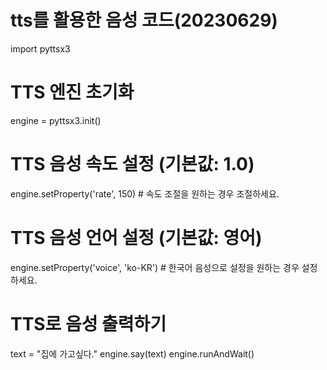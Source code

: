 # tts를 활용한 음성 코드(20230629)

import pyttsx3

# TTS 엔진 초기화
engine = pyttsx3.init()

# TTS 음성 속도 설정 (기본값: 1.0)
engine.setProperty('rate', 150)  # 속도 조절을 원하는 경우 조절하세요.

# TTS 음성 언어 설정 (기본값: 영어)
engine.setProperty('voice', 'ko-KR')  # 한국어 음성으로 설정을 원하는 경우 설정하세요.

# TTS로 음성 출력하기
text = "집에 가고싶다."
engine.say(text)
engine.runAndWait()
